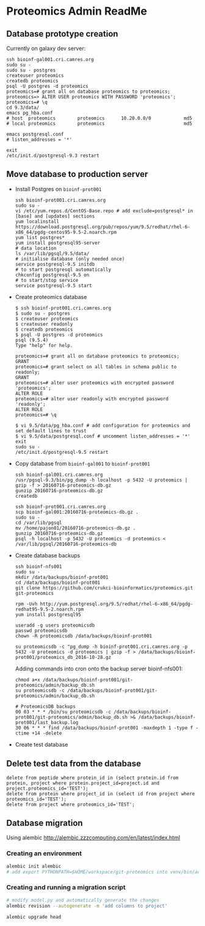 # Proteomics Admin ReadMe

## Database prototype creation

Currently on galaxy dev server:

```
ssh bioinf-gal001.cri.camres.org
sudo su -
sudo su - postgres
createuser proteomics
createdb proteomics
psql -U postgres -d proteomics
proteomics=# grant all on database proteomics to proteomics;
proteomics=> ALTER USER proteomics WITH PASSWORD 'proteomics';
proteomics=# \q
cd 9.3/data/
emacs pg_hba.conf
# host  proteomics        proteomics      10.20.0.0/0            md5
# local proteomics        proteomics                             md5

emacs postgresql.conf
# listen_addresses = '*'

exit
/etc/init.d/postgresql-9.3 restart
```

## Move database to production server

- Install Postgres on `bioinf-prot001`

  ```
  ssh bioinf-prot001.cri.camres.org
  sudo su -
  vi /etc/yum.repos.d/CentOS-Base.repo # add exclude=postgresql* in [base] and [updates] sections  
  yum localinstall https://download.postgresql.org/pub/repos/yum/9.5/redhat/rhel-6-x86_64/pgdg-centos95-9.5-2.noarch.rpm
  yum list postgres*
  yum install postgresql95-server
  # data location
  ls /var/lib/pgsql/9.5/data/
  # initialise database (only needed once)
  service postgresql-9.5 initdb
  # to start postgresql automatically
  chkconfig postgresql-9.5 on
  # to start/stop service
  service postgresql-9.5 start
  ```

- Create proteomics database

  ```
  $ ssh bioinf-prot001.cri.camres.org
  $ sudo su - postgres
  $ createuser proteomics
  $ createuser readonly
  $ createdb proteomics
  $ psql -U postgres -d proteomics
  psql (9.5.4)
  Type "help" for help.

  proteomics=# grant all on database proteomics to proteomics;
  GRANT
  proteomics=# grant select on all tables in schema public to readonly;
  GRANT
  proteomics=# alter user proteomics with encrypted password 'proteomics';
  ALTER ROLE
  proteomics=# alter user readonly with encrypted password 'readonly';
  ALTER ROLE
  proteomics=# \q

  $ vi 9.5/data/pg_hba.conf # add configuration for proteomics and set default lines to trust
  $ vi 9.5/data/postgresql.conf # uncomment listen_addresses = '*'
  exit
  sudo su -
  /etc/init.d/postgresql-9.5 restart
  ```

- Copy database from `bioinf-gal001` to `bioinf-prot001`

  ```
  ssh bioinf-gal001.cri.camres.org
  /usr/pgsql-9.3/bin/pg_dump -h localhost -p 5432 -U proteomics | gzip -f > 20160716-proteomics-db.gz
  gunzip 20160716-proteomics-db.gz
  createdb
  ```
  ```
  ssh bioinf-prot001.cri.camres.org
  scp bioinf-gal001:20160716-proteomics-db.gz .
  sudo su -
  cd /var/lib/pgsql
  mv /home/pajon01/20160716-proteomics-db.gz .
  gunzip 20160716-proteomics-db.gz
  psql -h localhost -p 5432 -U proteomics -d proteomics < /var/lib/pgsql/20160716-proteomics-db
  ```

- Create database backups

  ```
  ssh bioinf-nfs001
  sudo su -
  mkdir /data/backups/bioinf-prot001
  cd /data/backups/bioinf-prot001
  git clone https://github.com/crukci-bioinformatics/proteomics.git git-proteomics

  rpm -Uvh http://yum.postgresql.org/9.5/redhat/rhel-6-x86_64/pgdg-redhat95-9.5-2.noarch.rpm
  yum install postgresql95

  useradd -g users proteomicsdb
  passwd proteomicsdb
  chown -R proteomicsdb /data/backups/bioinf-prot001

  su proteomicsdb -c "pg_dump -h bioinf-prot001.cri.camres.org -p 5432 -U proteomics -d proteomics | gzip -f > /data/backups/bioinf-prot001/proteomics_db_2016-10-28.gz
  ```

  Adding commands into cron onto the backup server bioinf-nfs001:
  ```
  chmod a+x /data/backups/bioinf-prot001/git-proteomics/admin/backup_db.sh
  su proteomicsdb -c /data/backups/bioinf-prot001/git-proteomics/admin/backup_db.sh
  ```

  ```
  # ProteomicsDB backups
  00 03 * * * /bin/su proteomicsdb -c /data/backups/bioinf-prot001/git-proteomics/admin/backup_db.sh >& /data/backups/bioinf-prot001/last_backup.log
  30 06 * * * find /data/backups/bioinf-prot001 -maxdepth 1 -type f -ctime +14 -delete
  ```

- Create test database

## Delete test data from the database

```
delete from peptide where protein_id in (select protein.id from protein, project where protein.project_id=project.id and project.proteomics_id='TEST');
delete from protein where project_id in (select id from project where proteomics_id='TEST');
delete from project where proteomics_id='TEST';
```


## Database migration

Using alembic http://alembic.zzzcomputing.com/en/latest/index.html

### Creating an environment

```bash
alembic init alembic
# add export PYTHONPATH=$HOME/workspace/git-proteomics into venv/bin/activate
```

### Creating and running a migration script

```bash
# modify model.py and automatically generate the changes
alembic revision --autogenerate -m 'add columns to project'

alembic upgrade head
```
